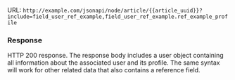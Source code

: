 URL: `http://example.com/jsonapi/node/article/{{article_uuid}}?include=field_user_ref_example,field_user_ref_example.ref_example_profile`

### Response

HTTP 200 response. The response body includes a user object containing all information about the associated user and its profile. The same syntax will work for other related data that also contains a reference field.